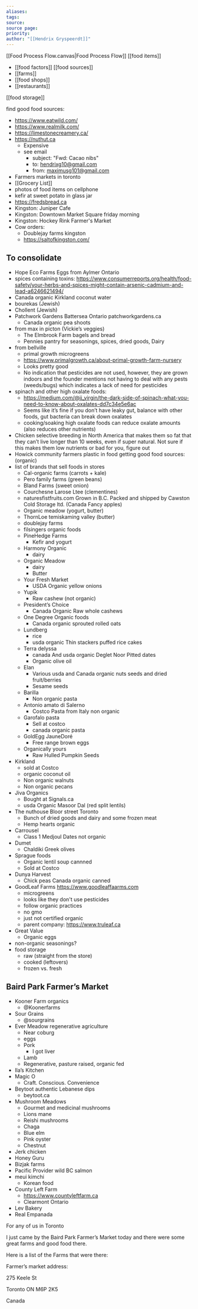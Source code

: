 ```yaml
---
aliases: 
tags: 
source: 
source page: 
priority: 
author: "[[Hendrix Gryspeerdt]]"
---
```

[[Food Process Flow.canvas|Food Process Flow]]
[[food items]]
- [[food factors]]
[[food sources]]
- [[farms]]
- [[food shops]]
- [[restaurants]]

[[food storage]]


find good food sources:
- https://www.eatwild.com/
- https://www.realmilk.com/
- https://limestonecreamery.ca/
- https://nuthut.ca
	- Expensive
    - see email
        - subject: "Fwd: Cacao nibs"
        - to: hendrixg10@gmail.com
        - from: maximusg101@gmail.com
- Farmers markets in toronto
- [[Grocery List]]
- photos of food items on cellphone
- kefir at sweet potato in glass jar
- https://fredsbread.ca
- Kingston: Juniper Cafe
- Kingston: Downtown Market Square friday morning
- Kingston: Hockey Rink Farmer's Market
- Cow orders: 
	- Doublejay farms kingston
	- https://saltofkingston.com/

## To consolidate 
- Hope Eco Farms Eggs from Aylmer Ontario
- spices containing toxins: https://www.consumerreports.org/health/food-safety/your-herbs-and-spices-might-contain-arsenic-cadmium-and-lead-a6246621494/
- Canada organic Kirkland coconut water
- bourekas (Jewish)
- Chollent (Jewish)
- Patchwork Gardens Battersea Ontario patchworkgardens.ca
	- Canada organic pea shoots
- from max in picton (Vickie’s veggies)
	- The Elmbrook Farm bagels and bread
	- Pennies pantry for seasonings, spices, dried goods, Dairy
- from bellville
	- primal growth microgreens
	- https://www.primalgrowth.ca/about-primal-growth-farm-nursery
	- Looks pretty good
	- No indication that pesticides are not used, however, they are grown indoors and the founder mentions not having to deal with any pests (weeds/bugs) which indicates a lack of need for pesticides
- spinach and other high oxalate foods:
	- https://medium.com/@jj_virgin/the-dark-side-of-spinach-what-you-need-to-know-about-oxalates-dd7c34e5e6ac
	- Seems like it’s fine if you don’t have leaky gut, balance with other foods, gut bacteria can break down oxalates
	- cooking/soaking high oxalate foods can reduce oxalate amounts (also reduces other nutrients)
- Chicken selective breeding in North America that makes them so fat that they can’t live longer than 10 weeks, even if super natural. Not sure if this makes them low nutrients or bad for you, figure out
- Howick community farmers
plastic in food
getting good food sources: (organic)
- list of brands that sell foods in stores 
	- Cal-organic farms (carrots + kale)
	- Pero family farms (green beans)
	- Bland Farms (sweet onion)
	- Courchesne Larose Ltee (clementines)
	- naturesfistfruits.com Grown in B.C. Packed and shipped by Cawston Cold Storage ltd. (Canada Fancy apples)
	- Organic meadow (yogurt, butter)
	- ThornLoe temiskaming valley (butter)
	- doublejay farms
	- filsingers organic foods
	- PineHedge Farms 
		- Kefir and yogurt
	- Harmony Organic 
		- dairy
	- Organic Meadow 
		- dairy
		- Butter
	- Your Fresh Market
		- USDA Organic yellow onions
	- Yupik
		- Raw cashew (not organic)
	- President’s Choice
		- Canada Organic Raw whole cashews 
	- One Degree Organic foods
		- Canada organic sprouted rolled oats
	- Lundberg
		- rice
		- usda organic Thin stackers puffed rice cakes
	- Terra delyssa
		- canada And usda organic Deglet Noor Pitted dates
		- Organic olive oil
	- Elan
		- Various usda and Canada organic nuts seeds and dried fruit/berries
		- Sesame seeds
	- Barilla
		- Non organic pasta
	- Antonio amato di Salerno 
		- Costco Pasta from Italy non organic 
	- Garofalo pasta
		- Sell at costco
		- canada organic pasta
	- GoldEgg JauneDoré
		- Free range brown eggs
	- Organically yours 
		- Raw Hulled Pumpkin Seeds
- Kirkland 
	- sold at Costco
	- organic coconut oil
	- Non organic walnuts
	- Non organic pecans
- Jiva Organics
	- Bought at Signals.ca
	- usda Organic Masoor Dal (red split lentils) 
- The nuthouse Bloor street Toronto 
	- Bunch of dried goods and dairy and some frozen meat
	- Hemp hearts organic
- Carrousel 
	- Class 1 Medjoul Dates not organic
- Dumet 
	- Chaldiki Greek olives
- Sprague foods
	- Organic lentil soup cannned
	- Sold at Costco 
- Dunya Harvest
	- Chick peas Canada organic canned
- GoodLeaf Farms https://www.goodleaffaarms.com
    - microgreens
    - looks like they don't use pesticides
    - follow organic practices
    - no gmo
    - just not certified organic
    - parent company: https://www.truleaf.ca
- Great Value
	- Organic eggs
- non-organic seasonings?
- food storage
    - raw (straight from the store)
    - cooked (leftovers)
    - frozen vs. fresh
## Baird Park Farmer’s Market
- Kooner Farm organics
	- @Koonerfarms
- Sour Grains
	- @sourgrains
- Ever Meadow regenerative agriculture
	- Near coburg 
	- eggs
	- Pork
		- I got liver
	- Lamb
	- Regenerative, pasture raised, organic fed
- Ila’s Kitchen
- Magic O
	- Craft. Conscious. Convenience
- Beytoot authentic Lebanese dips
	- beytoot.ca
- Mushroom Meadows
	- Gourmet and medicinal mushrooms 
	- Lions mane
	- Reishi mushrooms 
	- Chaga
	- Blue elm
	- Pink oyster
	- Chestnut 
- Jerk chicken
- Honey Guru
- Bizjak farms
- Pacific Provider wild BC salmon
- meui kimchi
	- Korean food
- County Left Farm
	- https://www.countyleftfarm.ca
	- Clearmont Ontario 
- Lev Bakery
- Real Empanada



For any of us in Toronto

  

I just came by the Baird Park Farmer’s Market today and there were some great farms and good food there.

  

Here is a list of the Farms that were there:

  

  

Farmer’s market address: 

275 Keele St

Toronto ON M6P 2K5

Canada
